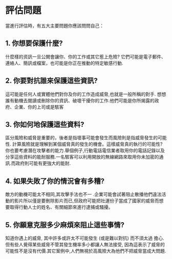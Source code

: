 [Title]: # (評估的問題)
[Difficulty]: # (初學者)
[Order]: # (2)

# 評估問題
當進行評估時，有五大主要問題你應該問問自己：
## 1. 你想要保護什麼?

什麼樣的资訊一旦公閧會讓你、你的工作或其它惹上危險? 它們可能是電子郵件、連絡人、簡訊或檔案，也可能是你正在推動的特定敏感行動.

## 2. 你要對抗誰來保護這些資訊?

這可能是任何人或實體他們對你及你的工作造成威脅,也就是一般所稱的對手. 想想誰有動機去閱讀或刪除你的資訊、破壞干擾你的工作.他們可能是你所揭露的政府、企業、你的上司或是駭客

## 3. 你如何地保護這些資料?

區分風險和威脅是重要的，後者是指壞事可能會發生而風險則是指威脅發生的可能性. 計算風險就是理解到某個威脅真的發生的機會。這樣威脅真的執行的可能性?你也要考慮潛在攻擊者的能力.舉個例子,行動電話電信業者取用你的電話記錄以及分享這些資料的能耐服務.一名駭客可以利用開放的無線網路來取用你未加密的通訊.而政府則可能有更強大的能耐.

## 4. 如果失敗了你的情況會有多糟?

敵方的動機可能太不相同,其攻擊手法也不一 .企業可能會試著阻止散播他們違法活動的影片所以僅是要刪除影片而已,但政府可能把社運份子當成了國家的威脅而想要取得行動人士的姓名、有關細節來進行逮捕或騷擾。

## 5. 你願意克服多少麻煩來阻止這些事情?

知道你遇上的威脅, 其中許多或許太不可能發生 (或是難以對抗) 而不須太過 擔心.但有些人覺得某些威脅不管其發生機率多小都讓人無法接受, 因為這表示了威脅的可能性不是沒有代價.其它案例中,人們無視於高風險大為他們不把威脅當成大問題.